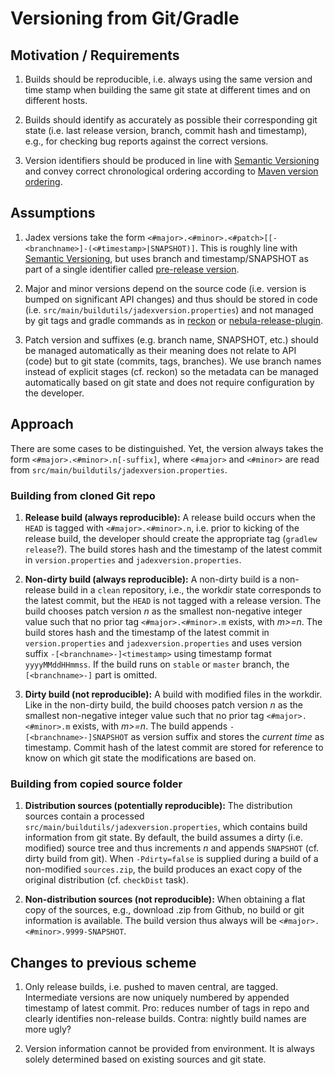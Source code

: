 # Versioning from Git/Gradle

## Motivation / Requirements

1. Builds should be reproducible, i.e. always using the same version
   and time stamp when building the same git state at different times
   and on different hosts.

2. Builds should identify as accurately as possible their corresponding
   git state (i.e. last release version, branch, commit hash and timestamp),
   e.g., for checking bug reports against the correct versions.

3. Version identifiers should be produced in line with
   [Semantic Versioning](https://semver.org/) and convey correct chronological
   ordering according to [Maven version ordering](https://maven.apache.org/ref/3.3.9/maven-artifact/apidocs/org/apache/maven/artifact/versioning/ComparableVersion.html).


## Assumptions
  
1. Jadex versions take the form `<#major>.<#minor>.<#patch>[[-<branchname>]-(<#timestamp>|SNAPSHOT)]`.
   This is roughly line with [Semantic Versioning](https://semver.org/), but
   uses branch and timestamp/SNAPSHOT as part of a single identifier called
   [pre-release version](https://semver.org/#spec-item-9).
   
2. Major and minor versions depend on the source code
   (i.e. version is bumped on significant API changes)
   and thus should be stored in code (i.e. `src/main/buildutils/jadexversion.properties`)
   and not managed by git tags and gradle commands as in
   [reckon](https://github.com/ajoberstar/reckon) or
   [nebula-release-plugin](https://github.com/nebula-plugins/nebula-release-plugin).
   
3. Patch version and suffixes (e.g. branch name, SNAPSHOT, etc.) should
   be managed automatically as their meaning does not relate to API (code)
   but to git state (commits, tags, branches). We use branch names instead of
   explicit stages (cf. reckon) so the metadata can be managed automatically
   based on git state and does not require configuration by the developer.

## Approach

There are some cases to be distinguished. Yet, the version always takes the
form `<#major>.<#minor>.n[-suffix]`, where `<#major>` and `<#minor>`
are read from `src/main/buildutils/jadexversion.properties`.

### Building from cloned Git repo

1. **Release build (always reproducible):**  A release build occurs when the `HEAD` is tagged with
   `<#major>.<#minor>.n`, i.e. prior to kicking of the release build, the
   developer should create the appropriate tag (`gradlew release`?).
   The build stores hash and the timestamp of the latest commit in
   `version.properties` and `jadexversion.properties`.

2. **Non-dirty build (always reproducible):** A non-dirty build is a non-release build in a `clean`
   repository, i.e., the workdir state corresponds to the latest commit, but
   the `HEAD` is not tagged with a release version. The build chooses patch
   version *n* as the smallest non-negative integer value such that no prior
   tag `<#major>.<#minor>.m` exists, with *m>=n*. The build stores hash
   and the timestamp of the latest commit in `version.properties` and
   `jadexversion.properties` and uses version suffix
   `-[<branchname>-]<timestamp>` using timestamp format `yyyyMMddHHmmss`.
   If the build runs on `stable` or `master` branch, the `[<branchname>-]`
   part is omitted.

3. **Dirty build (not reproducible):** A build with modified files in the
   workdir. Like in the non-dirty build, the build chooses patch version *n*
   as the smallest non-negative integer value such that no prior tag
   `<#major>.<#minor>.m` exists, with *m>=n*. The build appends 
   `-[<branchname>-]SNAPSHOT` as version suffix and stores the *current
   time* as timestamp. Commit hash of the latest commit are stored for
   reference to know on which git state the modifications are based on.

### Building from copied source folder

1. **Distribution sources (potentially reproducible):** The distribution
   sources contain a processed `src/main/buildutils/jadexversion.properties`,
   which contains build information from git state. By default, the build
   assumes a dirty (i.e. modified) source tree and thus increments *n* and
   appends `SNAPSHOT` (cf. dirty build from git). When `-Pdirty=false`
   is supplied during a build of a non-modified `sources.zip`, the build
   produces an exact copy of the original distribution (cf. `checkDist`
   task).
    
2. **Non-distribution sources (not reproducible):** When obtaining a flat copy
   of the sources, e.g., download .zip from Github, no build or git information
   is available. The build version thus always will be
   `<#major>.<#minor>.9999-SNAPSHOT`.

## Changes to previous scheme

1. Only release builds, i.e. pushed to maven central, are tagged. Intermediate
   versions are now uniquely numbered by appended timestamp of latest commit.
   Pro: reduces number of tags in repo and clearly identifies non-release builds.
   Contra: nightly build names are more ugly?

2. Version information cannot be provided from environment. It is always
   solely determined based on existing sources and git state.